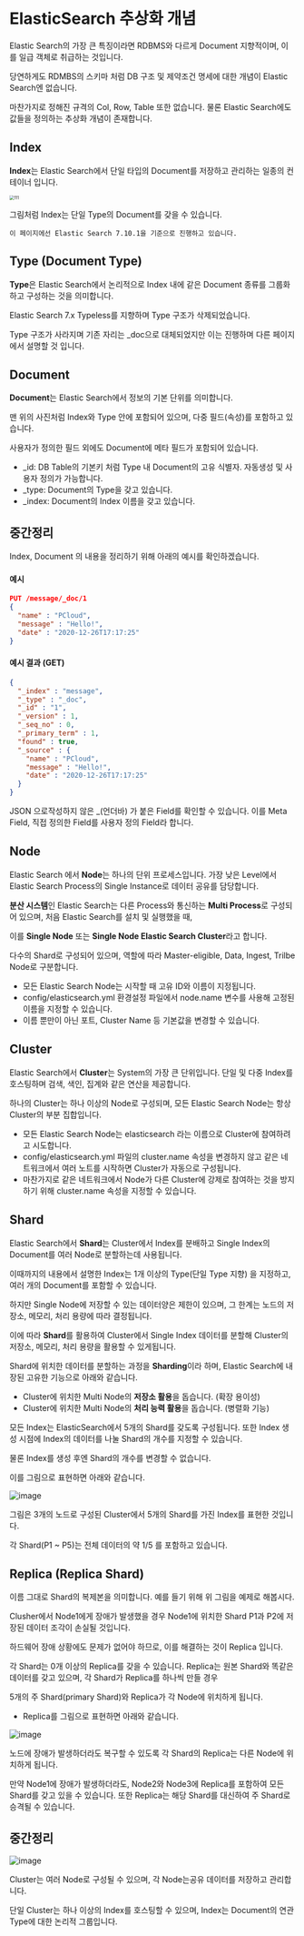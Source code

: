 # ElasticSearch 추상화 개념

Elastic Search의 가장 큰 특징이라면 RDBMS와 다르게 Document 지향적이며, 이를 일급 객체로 취급하는 것입니다.

당연하게도 RDMBS의 스키마 처럼 DB 구조 및 제약조건 명세에 대한 개념이 Elastic Search엔 없습니다.

마찬가지로 정해진 규격의 Col, Row, Table 또한 없습니다. 물론 Elastic Search에도 값들을 정의하는 추상화 개념이 존재합니다.



## Index

**Index**는 Elastic Search에서 단일 타입의 Document를 저장하고 관리하는 일종의 컨테이너 입니다.

<img src="https://user-images.githubusercontent.com/22608825/103193424-c69e2980-491f-11eb-9cf2-3f387a2f0eb6.png" alt="111" style="zoom:50%;" />



그림처럼 Index는 단일 Type의 Document를 갖을 수 있습니다.

```
이 페이지에선 Elastic Search 7.10.1을 기준으로 진행하고 있습니다.
```

  

## Type (Document Type)

**Type**은 Elastic Search에서 논리적으로 Index 내에 같은 Document 종류를 그룹화 하고 구성하는 것을 의미합니다.

Elastic Search 7.x  Typeless를 지향하며 Type 구조가 삭제되었습니다.

Type 구조가 사라지며 기존 자리는 _doc으로 대체되었지만 이는 진행하며 다른 페이지에서 설명할 것 입니다.



## Document

**Document**는 Elastic Search에서 정보의 기본 단위를 의미합니다.

맨 위의 사진처럼 Index와 Type 안에 포함되어 있으며, 다중 필드(속성)를 포함하고 있습니다.

사용자가 정의한 필드 외에도 Document에 메타 필드가 포함되어 있습니다.

 

- _id: DB Table의 기본키 처럼 Type 내 Document의 고유 식별자. 자동생성 및 사용자 정의가 가능합니다.
- _type: Document의 Type을 갖고 있습니다.
- _index: Document의 Index 이름을 갖고 있습니다.



## 중간정리

Index, Document 의 내용을 정리하기 위해 아래의 예시를 확인하겠습니다.

#### 예시

```json
PUT /message/_doc/1
{
  "name" : "PCloud",
  "message" : "Hello!",
  "date" : "2020-12-26T17:17:25"
}
```

#### 예시 결과 (GET)

```json
{
  "_index" : "message",
  "_type" : "_doc",
  "_id" : "1",
  "_version" : 1,
  "_seq_no" : 0,
  "_primary_term" : 1,
  "found" : true,
  "_source" : {
    "name" : "PCloud",
    "message" : "Hello!",
    "date" : "2020-12-26T17:17:25"
  }
}
```

JSON 으로작성하지 않은 _(언더바) 가 붙은 Field를 확인할 수 있습니다. 이를 Meta Field, 직접 정의한 Field를 사용자 정의 Field라 합니다.



## Node

Elastic Search 에서 **Node**는 하나의 단위 프로세스입니다. 가장 낮은 Level에서 Elastic Search Process의 Single Instance로 데이터 공유를 담당합니다.

**분산 시스템**인 Elastic Search는 다른 Process와 통신하는 **Multi Process**로 구성되어 있으며,  처음 Elastic Search를 설치 및 실행했을 때,

이를 **Single Node** 또는 **Single Node Elastic Search Cluster**라고 합니다.

다수의 Shard로 구성되어 있으며, 역할에 따라 Master-eligible, Data, Ingest, Trilbe Node로 구분합니다.

 

- 모든 Elastic Search Node는 시작할 때 고유 ID와 이름이 지정됩니다. 
- config/elasticsearch.yml 환경설정 파일에서 node.name 변수를 사용해 고정된 이름을 지정할 수 있습니다.
- 이름 뿐만이 아닌 포트, Cluster Name 등 기본값을 변경할 수 있습니다.



## Cluster

Elastic Search에서 **Cluster**는 System의 가장 큰 단위입니다.  단일 및 다중 Index를 호스팅하며 검색, 색인, 집계와 같은 연산을 제공합니다.

하나의 Cluster는 하나 이상의 Node로 구성되며, 모든 Elastic Search Node는 항상 Cluster의 부분 집합입니다.

- 모든 Elastic Search Node는 elasticsearch 라는 이름으로 Cluster에 참여하려고 시도합니다.
- config/elasticsearch.yml 파일의 cluster.name 속성을 변경하지 않고 같은 네트워크에서 여러 노트를 시작하면 Cluster가 자동으로 구성됩니다.
- 마찬가지로 같은 네트워크에서 Node가 다른 Cluster에 강제로 참여하는 것을 방지하기 위해 cluster.name 속성을 지정할 수 있습니다.

   

## Shard

Elastic Search에서 **Shard**는 Cluster에서 Index를 분배하고 Single Index의 Document를 여러 Node로 분할하는데 사용됩니다.

이때까지의 내용에서 설명한 Index는 1개 이상의 Type(단일 Type 지향) 을 지정하고, 여러 개의 Document를 포함할 수 있습니다.

하지만 Single Node에 저장할 수 있는 데이터양은 제한이 있으며, 그 한계는 노드의 저장소, 메모리, 처리 용량에 따라 결정됩니다.

이에 따라 **Shard**를 활용하여 Cluster에서 Single Index 데이터를 분할해 Cluster의 저장소, 메모리, 처리 용량을 활용할 수 있게됩니다.

  

Shard에 위치한 데이터를 분할하는 과정을 **Sharding**이라 하며, Elastic Search에 내장된 고유한 기능으로 아래와 같습니다.

- Cluster에 위치한 Multi Node의 **저장소 활용**을 돕습니다. (확장 용이성)
- Cluster에 위치한 Multi Node의 **처리 능력 활용**을 돕습니다. (병렬화 기능)



모든 Index는 ElasticSearch에서 5개의 Shard를 갖도록 구성됩니다. 또한 Index 생성 시점에 Index의 데이터를 나눌 Shard의 개수를 지정할 수 있습니다.

물론 Index를 생성 후엔 Shard의 개수를 변경할 수 없습니다.



이를 그림으로 표현하면 아래와 같습니다.

![image](https://user-images.githubusercontent.com/22608825/103168007-402c0e00-4873-11eb-9eab-d6cff9704de5.png)

그림은 3개의 노드로 구성된 Cluster에서 5개의 Shard를 가진 Index를 표현한 것입니다.

각 Shard(P1 ~ P5)는 전체 데이터의 약 1/5 를 포함하고 있습니다.



##  Replica (Replica Shard)

이름 그대로 Shard의 복제본을 의미합니다. 예를 들기 위해 위 그림을 예제로 해봅시다.

Clusher에서 Node1에게 장애가 발생했을 경우 Node1에 위치한 Shard P1과 P2에 저장된 데이터 조각이 손실될 것입니다.

하드웨어 장애 상황에도 문제가 없어야 하므로, 이를 해결하는 것이 Replica 입니다.

각 Shard는 0개 이상의 Replica를 갖을 수 있습니다. Replica는 원본 Shard와 똑같은 데이터를 갖고 있으며, 각 Shard가 Replica를 하나씩 만들 경우

5개의 주 Shard(primary Shard)와 Replica가 각 Node에 위치하게 됩니다.

  

- Replica를 그림으로 표현하면 아래와 같습니다.

![image](https://user-images.githubusercontent.com/22608825/103168526-4cb26580-4877-11eb-8f48-8566d8d518c3.png)



노드에 장애가 발생하더라도 복구할 수 있도록 각 Shard의 Replica는 다른 Node에 위치하게 됩니다.

만약 Node1에 장애가 발생하더라도, Node2와 Node3에 Replica를 포함하여 모든 Shard를 갖고 있을 수 있습니다.
또한 Replica는 해당 Shard를 대신하여 주 Shard로 승격될 수 있습니다.





## 중간정리

![image](https://user-images.githubusercontent.com/22608825/103167685-9e0b2680-4870-11eb-8506-6437541f0348.png)



Cluster는 여러 Node로 구성될 수 있으며, 각 Node는공유 데이터를 저장하고 관리합니다.

단일  Cluster는 하나 이상의 Index를 호스팅할 수 있으며, Index는 Document의 연관 Type에 대한 논리적 그룹입니다.
